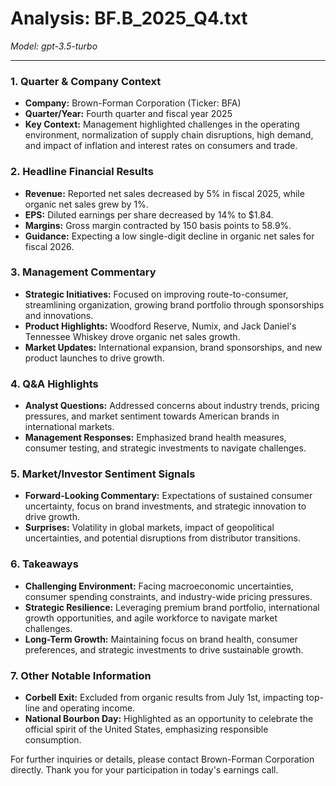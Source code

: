 # Analysis: BF.B_2025_Q4.txt

*Model: gpt-3.5-turbo*

---

### 1. Quarter & Company Context
- **Company:** Brown-Forman Corporation (Ticker: BFA)
- **Quarter/Year:** Fourth quarter and fiscal year 2025
- **Key Context:** Management highlighted challenges in the operating environment, normalization of supply chain disruptions, high demand, and impact of inflation and interest rates on consumers and trade.

### 2. Headline Financial Results
- **Revenue:** Reported net sales decreased by 5% in fiscal 2025, while organic net sales grew by 1%.
- **EPS:** Diluted earnings per share decreased by 14% to $1.84.
- **Margins:** Gross margin contracted by 150 basis points to 58.9%.
- **Guidance:** Expecting a low single-digit decline in organic net sales for fiscal 2026.

### 3. Management Commentary
- **Strategic Initiatives:** Focused on improving route-to-consumer, streamlining organization, growing brand portfolio through sponsorships and innovations.
- **Product Highlights:** Woodford Reserve, Numix, and Jack Daniel's Tennessee Whiskey drove organic net sales growth.
- **Market Updates:** International expansion, brand sponsorships, and new product launches to drive growth.

### 4. Q&A Highlights
- **Analyst Questions:** Addressed concerns about industry trends, pricing pressures, and market sentiment towards American brands in international markets.
- **Management Responses:** Emphasized brand health measures, consumer testing, and strategic investments to navigate challenges.

### 5. Market/Investor Sentiment Signals
- **Forward-Looking Commentary:** Expectations of sustained consumer uncertainty, focus on brand investments, and strategic innovation to drive growth.
- **Surprises:** Volatility in global markets, impact of geopolitical uncertainties, and potential disruptions from distributor transitions.

### 6. Takeaways
- **Challenging Environment:** Facing macroeconomic uncertainties, consumer spending constraints, and industry-wide pricing pressures.
- **Strategic Resilience:** Leveraging premium brand portfolio, international growth opportunities, and agile workforce to navigate market challenges.
- **Long-Term Growth:** Maintaining focus on brand health, consumer preferences, and strategic investments to drive sustainable growth.

### 7. Other Notable Information
- **Corbell Exit:** Excluded from organic results from July 1st, impacting top-line and operating income.
- **National Bourbon Day:** Highlighted as an opportunity to celebrate the official spirit of the United States, emphasizing responsible consumption.

For further inquiries or details, please contact Brown-Forman Corporation directly. Thank you for your participation in today's earnings call.